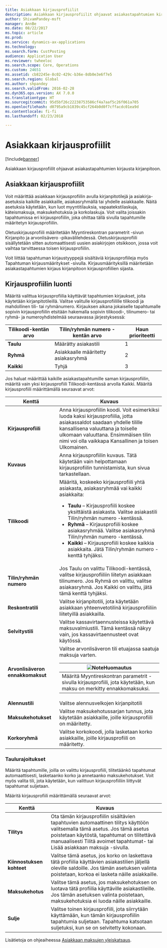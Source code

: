 ```yaml
---
title: Asiakkaan kirjausprofiilit
description: Asiakkaan kirjausprofiilit ohjaavat asiakastapahtumien kirjausta kirjanpitoon.
author: ShivamPandey-msft
manager: AnnBe
ms.date: 08/22/2017
ms.topic: article
ms.prod: 
ms.service: dynamics-ax-applications
ms.technology: 
ms.search.form: CustPosting
audience: Application User
ms.reviewer: twheeloc
ms.search.scope: Core, Operations
ms.custom: 24651
ms.assetid: cb82245e-8c02-429c-b36e-8db0e3e6f7e5
ms.search.region: Global
ms.author: shpandey
ms.search.validFrom: 2016-02-28
ms.dyn365.ops.version: AX 7.0.0
ms.translationtype: HT
ms.sourcegitcommit: 95d5bf26c22238753586cf4a7aaf5c26f061a705
ms.openlocfilehash: d0795a9cb1839c45cf264b0d0f7cffacdc01ea9d
ms.contentlocale: fi-fi
ms.lasthandoff: 02/23/2018

---
```


# <a name="customer-posting-profiles"></a>Asiakkaan kirjausprofiilit

[!include[banner](../includes/banner.md)]


Asiakkaan kirjausprofiilit ohjaavat asiakastapahtumien kirjausta kirjanpitoon.

<a name="customer-posting-profiles"></a>Asiakkaan kirjausprofiilit
-------------------------

Voit määrittää asiakkaan kirjausprofiilin avulla kirjanpitotilejä ja asiakirja-asetuksia kaikille asiakkaille, asiakasryhmällä tai yhdelle asiakkaalle. Näitä asetuksia käytetään, kun luot myyntitilauksia, vapaatekstilaskuja, käteismaksuja, maksukehotuksia ja korkolaskuja. Voit valita joissakin tapahtumissa eri kirjausprofiilin, joka ohittaa tällä sivulla tapahtumille määritetyn kirjausprofiilin. 

Oletuskirjausprofiili määritetään Myyntireskontran parametrit -sivun Kirjanpito ja arvonlisävero -pikavälilehdessä. Oletuskirjausprofiili sisällytetään sitten automaattisesti uusien asiakirjojen otsikkoon, jossa voit vaihtaa tarvittaessa toisen kirjausprofiilin.

Voit liittää tapahtuman kirjaustyyppejä sisältäviä kirjausprofiileja myös Tapahtuman kirjausmääritykset -sivulla. Kirjausmäärityksillä määritetään asiakastapahtumien kirjaus kirjanpitoon kirjausprofiilien sijasta.

## <a name="creating-a-posting-profile"></a>Kirjausprofiilin luonti
Määritä valittua kirjausprofiilia käyttävät tapahtumien kirjaukset, joita käytetään kirjanpitotileillä. Valitse valitulle kirjausprofiilille tilikoodi ja mahdollinen tili- tai ryhmänumero. Kirjauksen aikana jokaiselle tapahtumalle sopivin kirjausprofiilin etsitään hakemalla sopivin tilikoodi-, tilinumero- tai ryhmä- ja numeroyhdistelmää seuraavassa järjestyksessä:

| **Tilikoodi**-kentän arvo | **Tilin/ryhmän numero** -kentän arvo            | Haun prioriteetti |
|------------------------------|-------------------------------------------------|-----------------|
| **Taulu**                    | Määrätty asiakastili                       | 1               |
| **Ryhmä**                    | Asiakkaalle määritetty asiakasryhmä | 2               |
| **Kaikki**                      | Tyhjä                                           | 3               |

Jos haluat määrittää kaikille asiakastapahtumille saman kirjausprofiilin, määritä vain yksi kirjausprofiili Tilikoodi-kentässä arvolla Kaikki. Määritä kirjausprofiili määrittämällä seuraavat arvot:

<table>
<thead>
<tr class="header">
<th>Kenttä</th>
<th>Kuvaus</th>
</tr>
</thead>
<tbody>
<tr class="odd">
<td><strong>Kirjausprofiili</strong></td>
<td>Anna kirjausprofiilin koodi. Voit esimerkiksi luoda kaksi kirjausprofiilia, jotta asiakassaldot saadaan yhdelle tilille kansallisena valuuttana ja toiselle ulkomaan valuuttana. Ensimmäisen tilin nimi voi olla vaikkapa Kansallinen ja toisen Ulkomainen.</td>
</tr>
<tr class="even">
<td><strong>Kuvaus</strong></td>
<td>Anna kirjausprofiilin kuvaus. Tätä käytetään vain helpottamaan kirjausprofiilin tunnistamista, kun sivua tarkastellaan.</td>
</tr>
<tr class="odd">
<td><strong>Tilikoodi</strong></td>
<td>Määritä, koskeeko kirjausprofiili yhtä asiakasta, asiakasryhmää vai kaikki asiakkaita:
<ul>
<li><strong>Taulu</strong> – Kirjausprofiili koskee yksittäistä asiakasta. Valitse asiakastili Tilin/ryhmän numero -kentässä.</li>
<li><strong>Ryhmä</strong> – Kirjausprofiili koskee asiakasryhmää. Valitse asiakasryhmä Tilin/ryhmän numero -kentässä.</li>
<li><strong>Kaikki</strong> – Kirjausprofiili koskee kaikkia asiakkaita. Jätä Tilin/ryhmän numero -kenttä tyhjäksi.</li>
</ul></td>
</tr>
<tr class="even">
<td><strong>Tilin/ryhmän numero</strong></td>
<td>Jos Taulu on valittu Tilikoodi-kentässä, valitse kirjausprofiiliin liitetyn asiakkaan tilinumero. Jos Ryhmä on valittu, valitse asiakasryhmä. Jos Kaikki on valittu, jätä tämä kenttä tyhjäksi.</td>
</tr>
<tr class="odd">
<td><strong>Reskontratili</strong></td>
<td>Valitse kirjanpitotili, jota käytetään asiakkaan yhteenvetotilinä kirjausprofiiliin liitetyillä asiakkailla.</td>
</tr>
<tr class="even">
<td><strong>Selvitystili</strong></td>
<td>Valitse kassavirtaennusteissa käytettävä maksuvalmiustili. Tämä kentässä näkyy vain, jos kassavirtaennusteet ovat käytössä.</td>
</tr>
<tr class="odd">
<td><strong>Arvonlisäveron ennakkomaksut</strong></td>
<td>Valitse arvonlisäveron tili etuajassa saatuja maksuja varten.
<div class="alert">
<table>
<thead>
<tr class="header">
<th><img src="https://i-technet.sec.s-msft.com/areas/global/content/clear.gif" title="Huomautus" alt="Note" id="alert_note" class="cl_IC101471" /><strong>Huomautus</strong></th>
</tr>
</thead>
<tbody>
<tr class="odd">
<td>Määritä Myyntireskontran parametrit -sivulla kirjausprofiili, jota käytetään, kun maksu on merkitty ennakkomaksuksi.</td>
</tr>
</tbody>
</table>
</div></td>
</tr>
<tr class="even">
<td><strong>Alennustili</strong></td>
<td>Valitse alennusvelkojen kirjanpitotili</td>
</tr>
<tr class="odd">
<td><strong>Maksukehotukset</strong></td>
<td>Valitse maksukehotussarjan tunnus, jota käytetään asiakkaille, joille kirjausprofiili on määritetty.</td>
</tr>
<tr class="even">
<td><strong>Korkoryhmä</strong></td>
<td>Valitse korkokoodi, jolla lasketaan korko asiakkaille, joille kirjausprofiili on määritetty.</td>
</tr>
</tbody>
</table>

### 

### <a name="table-restrictions"></a>**Taulurajoitukset**

Määritä tapahtumille, joilla on valittu kirjausprofiili, tilitetäänkö tapahtumat automaattisesti, lasketaanko korko ja annetaanko maksukehotukset. Voit myös valita tili, jota käytetään, kun valittuun kirjausprofiiliin liittyvät tapahtumat suljetaan.

Määritä kirjausprofiili määrittämällä seuraavat arvot:

| Kenttä                 | Kuvaus                                                                                                                                                                                                                                        |
|-----------------------|----------------------------------------------------------------------------------------------------------------------------------------------------------------------------------------------------------------------------------------------------|
| **Tilitys**        | Ota tämän kirjausprofiilin sisältävien tapahtuvien automaattinen tilitys käyttöön valitsemalla tämä asetus. Jos tämä asetus poistetaan käytöstä, tapahtumat on tilitettävä manuaalisesti Tilitä avoimet tapahtumat- tai Lisää asiakkaan maksuja -sivulla. |
| **Kiinnostuksen kohteet**          | Valitse tämä asetus, jos korko on laskettava tätä profiilia käyttävien asiakastilien jäljellä oleville saldoille. Jos tämän asetuksen valinta poistetaan, korkoa ei lasketa näille asiakkaille.                                           |
| **Maksukehotus** | Valitse tämä asetus, jos maksukehotuksen on luotava tätä profiilia käyttäville asiakastileille. Jos tämän asetuksen valinta poistetaan, maksukehotuksia ei luoda näille asiakkaille.                                                 |
| **Sulje**             | Valitse toinen kirjausprofiili, jota siirrytään käyttämään, kun tämän kirjausprofiilin tapahtumia suljetaan. Tapahtuma katsotaan suljetuksi, kun se on selvitetty kokonaan.                                                                           |



Lisätietoja on ohjeaiheessa [Asiakkaan maksujen yleiskatsaus](../cash-bank-management/tasks/customer-payment-overview.md).


